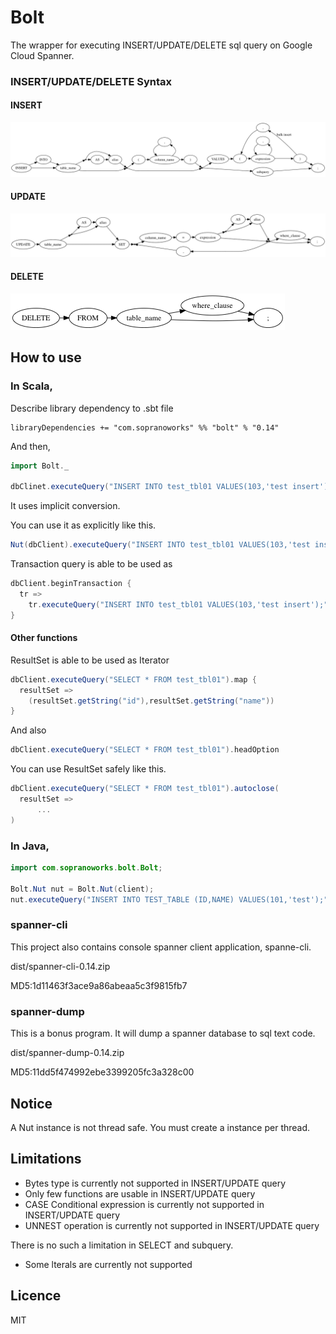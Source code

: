 # Bolt

The wrapper for executing INSERT/UPDATE/DELETE sql query on Google Cloud Spanner.

### INSERT/UPDATE/DELETE Syntax

#### INSERT
![INSERT](images/insert.png)

#### UPDATE
![INSERT](images/update.png)

#### DELETE
![INSERT](images/delete.png)

## How to use

### In Scala,

Describe library dependency to .sbt file

```
libraryDependencies += "com.sopranoworks" %% "bolt" % "0.14"
```

And then,

```scala
import Bolt._

dbClinet.executeQuery("INSERT INTO test_tbl01 VALUES(103,'test insert');")
```

It uses implicit conversion.

You can use it as explicitly like this.

```scala
Nut(dbClient).executeQuery("INSERT INTO test_tbl01 VALUES(103,'test insert');")

```

Transaction query is able to be used as

```scala
dbClient.beginTransaction {
  tr =>
    tr.executeQuery("INSERT INTO test_tbl01 VALUES(103,'test insert');")
}
```


#### Other functions

ResultSet is able to be used as Iterator

```scala
dbClient.executeQuery("SELECT * FROM test_tbl01").map {
  resultSet =>
    (resultSet.getString("id"),resultSet.getString("name"))
}
```

And also

```scala
dbClient.executeQuery("SELECT * FROM test_tbl01").headOption
```

You can use ResultSet safely like this.

```scala
dbClient.executeQuery("SELECT * FROM test_tbl01").autoclose(
  resultSet =>
      ...
)
```


### In Java,

```java
import com.sopranoworks.bolt.Bolt;

Bolt.Nut nut = Bolt.Nut(client);
nut.executeQuery("INSERT INTO TEST_TABLE (ID,NAME) VALUES(101,'test');");
```

### spanner-cli

This project also contains console spanner client application, spanne-cli.

dist/spanner-cli-0.14.zip

MD5:1d11463f3ace9a86abeaa5c3f9815fb7

### spanner-dump

This is a bonus program.
It will dump a spanner database to sql text code.

dist/spanner-dump-0.14.zip

MD5:11dd5f474992ebe3399205fc3a328c00

## Notice

A Nut instance is not thread safe.
You must create a instance per thread.


## Limitations

* Bytes type is currently not supported in INSERT/UPDATE query 
* Only few functions are usable in INSERT/UPDATE query
* CASE Conditional expression is currently not supported in INSERT/UPDATE query
* UNNEST operation is currently not supported in INSERT/UPDATE query

There is no such a limitation in SELECT and subquery.

* Some lterals are currently not supported 

## Licence

MIT